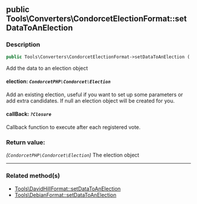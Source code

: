 ## public Tools\Converters\CondorcetElectionFormat::setDataToAnElection

### Description    

```php
public Tools\Converters\CondorcetElectionFormat->setDataToAnElection ( [CondorcetPHP\Condorcet\Election $election = new CondorcetPHP\Condorcet\Election , ?Closure $callBack = null] ): CondorcetPHP\Condorcet\Election
```

Add the data to an election object
    

#### **election:** *```CondorcetPHP\Condorcet\Election```*   
Add an existing election, useful if you want to set up some parameters or add extra candidates. If null an election object will be created for you.    


#### **callBack:** *```?Closure```*   
Callback function to execute after each registered vote.    


### Return value:   

*(```CondorcetPHP\Condorcet\Election```)* The election object


---------------------------------------

### Related method(s)      

* [Tools\DavidHillFormat::setDataToAnElection](/Docs/MethodsReferences/Tools\DavidHillFormat%20Class/public%20Tools\DavidHillFormat--setDataToAnElection.md)    
* [Tools\DebianFormat::setDataToAnElection](/Docs/MethodsReferences/Tools\DebianFormat%20Class/public%20Tools\DebianFormat--setDataToAnElection.md)    
